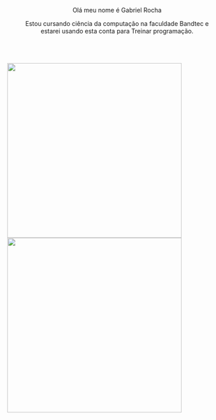 








<div>
  <p align="center">
    Olá meu nome é Gabriel Rocha
  </p>
  <p align="center">
    Estou cursando ciência da computação na faculdade Bandtec e<br> estarei usando esta conta para Treinar programação.
  </p>
</div>
<br>
<br>
<br>

<img width="400px" src="https://github-readme-stats.vercel.app/api?username=Gabriel-R-Pontes&show_icons=true&theme=shades-of-purple">


<img width="400px"  src="https://github-readme-stats.vercel.app/api/top-langs/?username=Gabriel-R-Pontes&layout=compact&theme=shades-of-purple">













